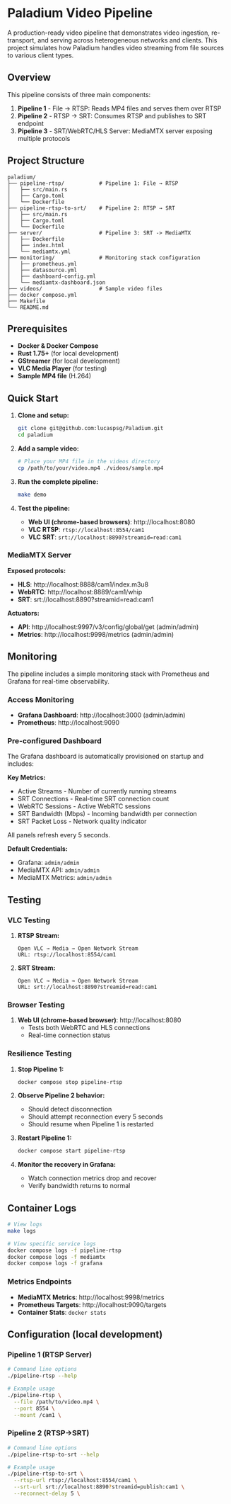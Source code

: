 # Paladium Video Pipeline

A production-ready video pipeline that demonstrates video ingestion, re-transport, and serving across heterogeneous networks and clients. This project simulates how Paladium handles video streaming from file sources to various client types.

## Overview

This pipeline consists of three main components:

1. **Pipeline 1** - File → RTSP: Reads MP4 files and serves them over RTSP
2. **Pipeline 2** - RTSP → SRT: Consumes RTSP and publishes to SRT endpoint
3. **Pipeline 3** - SRT/WebRTC/HLS Server: MediaMTX server exposing multiple protocols

## Project Structure

```
paladium/
├── pipeline-rtsp/           # Pipeline 1: File → RTSP
│   ├── src/main.rs
│   ├── Cargo.toml
│   └── Dockerfile
├── pipeline-rtsp-to-srt/    # Pipeline 2: RTSP → SRT
│   ├── src/main.rs
│   ├── Cargo.toml
│   └── Dockerfile
├── server/                  # Pipeline 3: SRT -> MediaMTX
│   ├── Dockerfile
│   ├── index.html
│   └── mediamtx.yml
├── monitoring/              # Monitoring stack configuration
│   ├── prometheus.yml
│   ├── datasource.yml
│   ├── dashboard-config.yml
│   └── mediamtx-dashboard.json
├── videos/                  # Sample video files
├── docker compose.yml
├── Makefile
└── README.md
```

## Prerequisites

- **Docker & Docker Compose**
- **Rust 1.75+** (for local development)
- **GStreamer** (for local development)
- **VLC Media Player** (for testing)
- **Sample MP4 file** (H.264)

## Quick Start

1. **Clone and setup:**
   ```bash
   git clone git@github.com:lucaspsg/Paladium.git
   cd paladium
   ```

2. **Add a sample video:**
   ```bash
   # Place your MP4 file in the videos directory
   cp /path/to/your/video.mp4 ./videos/sample.mp4
   ```

3. **Run the complete pipeline:**
   ```bash
   make demo
   ```

4. **Test the pipeline:**
    - **Web UI (chrome-based browsers)**: http://localhost:8080
    - **VLC RTSP**: `rtsp://localhost:8554/cam1`
    - **VLC SRT**: `srt://localhost:8890?streamid=read:cam1`


### MediaMTX Server

**Exposed protocols:**
- **HLS**: http://localhost:8888/cam1/index.m3u8
- **WebRTC**: http://localhost:8889/cam1/whip
- **SRT**: srt://localhost:8890?streamid=read:cam1

**Actuators:**
- **API**: http://localhost:9997/v3/config/global/get (admin/admin)
- **Metrics**: http://localhost:9998/metrics (admin/admin)

## Monitoring

The pipeline includes a simple monitoring stack with Prometheus and Grafana for real-time observability.

### Access Monitoring

- **Grafana Dashboard**: http://localhost:3000 (admin/admin)
- **Prometheus**: http://localhost:9090

### Pre-configured Dashboard

The Grafana dashboard is automatically provisioned on startup and includes:

**Key Metrics:**
- Active Streams - Number of currently running streams
- SRT Connections - Real-time SRT connection count
- WebRTC Sessions - Active WebRTC sessions
- SRT Bandwidth (Mbps) - Incoming bandwidth per connection
- SRT Packet Loss - Network quality indicator

All panels refresh every 5 seconds.

**Default Credentials:**
- Grafana: `admin/admin`
- MediaMTX API: `admin/admin`
- MediaMTX Metrics: `admin/admin`

## Testing

### VLC Testing

1. **RTSP Stream:**
   ```
   Open VLC → Media → Open Network Stream
   URL: rtsp://localhost:8554/cam1
   ```

2. **SRT Stream:**
   ```
   Open VLC → Media → Open Network Stream
   URL: srt://localhost:8890?streamid=read:cam1
   ```

### Browser Testing

1. **Web UI (chrome-based browser)**: http://localhost:8080
    - Tests both WebRTC and HLS connections
    - Real-time connection status

### Resilience Testing

1. **Stop Pipeline 1:**
   ```bash
   docker compose stop pipeline-rtsp
   ```

2. **Observe Pipeline 2 behavior:**
    - Should detect disconnection
    - Should attempt reconnection every 5 seconds
    - Should resume when Pipeline 1 is restarted

3. **Restart Pipeline 1:**
   ```bash
   docker compose start pipeline-rtsp
   ```

4. **Monitor the recovery in Grafana:**
    - Watch connection metrics drop and recover
    - Verify bandwidth returns to normal

## Container Logs

```bash
# View logs
make logs

# View specific service logs
docker compose logs -f pipeline-rtsp
docker compose logs -f mediamtx
docker compose logs -f grafana
```

### Metrics Endpoints

- **MediaMTX Metrics**: http://localhost:9998/metrics
- **Prometheus Targets**: http://localhost:9090/targets
- **Container Stats**: `docker stats`

## Configuration (local development)

### Pipeline 1 (RTSP Server)

```bash
# Command line options
./pipeline-rtsp --help

# Example usage
./pipeline-rtsp \
  --file /path/to/video.mp4 \
  --port 8554 \
  --mount /cam1 \
```

### Pipeline 2 (RTSP→SRT)

```bash
# Command line options
./pipeline-rtsp-to-srt --help

# Example usage
./pipeline-rtsp-to-srt \
  --rtsp-url rtsp://localhost:8554/cam1 \
  --srt-url srt://localhost:8890?streamid=publish:cam1 \
  --reconnect-delay 5 \
```
